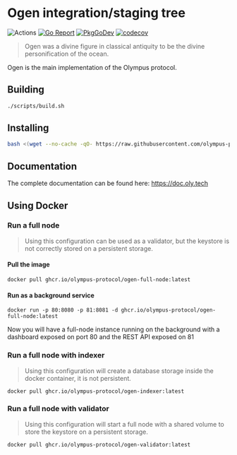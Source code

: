 # Ogen integration/staging tree

![Actions](https://github.com/olympus-protocol/ogen/workflows/Ogen/badge.svg)
[![Go Report](https://goreportcard.com/badge/github.com/olympus-protocol/ogen)](https://goreportcard.com/report/github.com/olympus-protocol/ogen)
[![PkgGoDev](https://pkg.go.dev/badge/github.com/olympus-protocol/ogen?tab=doc)](https://pkg.go.dev/github.com/olympus-protocol/ogen?tab=doc)
[![codecov](https://codecov.io/gh/olympus-protocol/ogen/branch/master/graph/badge.svg)](https://codecov.io/gh/olympus-protocol/ogen)

> Ogen was a divine figure in classical antiquity to be the divine personification of the ocean.

Ogen is the main implementation of the Olympus protocol.

## Building

```bash
./scripts/build.sh
```

## Installing

```bash
bash <(wget --no-cache -qO- https://raw.githubusercontent.com/olympus-protocol/ogen/master/scripts/install.sh)
```

## Documentation

The complete documentation can be found here: <https://doc.oly.tech>

## Using Docker

### Run a full node
> Using this configuration can be used as a validator, but the keystore is not correctly stored on a persistent storage.

#### Pull the image
```
docker pull ghcr.io/olympus-protocol/ogen-full-node:latest
```
#### Run as a background service
```
docker run -p 80:8080 -p 81:8081 -d ghcr.io/olympus-protocol/ogen-full-node:latest
```

Now you will have a full-node instance running on the background with a dashboard exposed on port 80 and the REST API exposed on 81

### Run a full node with indexer
> Using this configuration will create a database storage inside the docker container, it is not persistent.

```
docker pull ghcr.io/olympus-protocol/ogen-indexer:latest
```

### Run a full node with validator
> Using this configuration will start a full node with a shared volume to store the keystore on a persistent storage.

```
docker pull ghcr.io/olympus-protocol/ogen-validator:latest
```